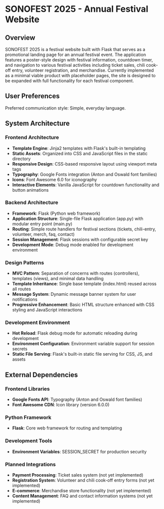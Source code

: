 # SONOFEST 2025 - Annual Festival Website

## Overview

SONOFEST 2025 is a festival website built with Flask that serves as a promotional landing page for an annual festival event. The application features a poster-style design with festival information, countdown timer, and navigation to various festival activities including ticket sales, chili cook-off entry, volunteer registration, and merchandise. Currently implemented as a minimal viable product with placeholder pages, the site is designed to be expanded with full functionality for each festival component.

## User Preferences

Preferred communication style: Simple, everyday language.

## System Architecture

### Frontend Architecture
- **Template Engine**: Jinja2 templates with Flask's built-in templating
- **Static Assets**: Organized into CSS and JavaScript files in the static directory
- **Responsive Design**: CSS-based responsive layout using viewport meta tags
- **Typography**: Google Fonts integration (Anton and Oswald font families)
- **Icons**: Font Awesome 6.0 for iconography
- **Interactive Elements**: Vanilla JavaScript for countdown functionality and button animations

### Backend Architecture
- **Framework**: Flask (Python web framework)
- **Application Structure**: Single-file Flask application (app.py) with modular entry point (main.py)
- **Routing**: Simple route handlers for festival sections (tickets, chili-entry, volunteer, merch, faq, contact)
- **Session Management**: Flask sessions with configurable secret key
- **Development Mode**: Debug mode enabled for development environment

### Design Patterns
- **MVC Pattern**: Separation of concerns with routes (controllers), templates (views), and minimal data handling
- **Template Inheritance**: Single base template (index.html) reused across all routes
- **Message System**: Dynamic message banner system for user notifications
- **Progressive Enhancement**: Basic HTML structure enhanced with CSS styling and JavaScript interactions

### Development Environment
- **Hot Reload**: Flask debug mode for automatic reloading during development
- **Environment Configuration**: Environment variable support for session secrets
- **Static File Serving**: Flask's built-in static file serving for CSS, JS, and assets

## External Dependencies

### Frontend Libraries
- **Google Fonts API**: Typography (Anton and Oswald font families)
- **Font Awesome CDN**: Icon library (version 6.0.0)

### Python Framework
- **Flask**: Core web framework for routing and templating

### Development Tools
- **Environment Variables**: SESSION_SECRET for production security

### Planned Integrations
- **Payment Processing**: Ticket sales system (not yet implemented)
- **Registration System**: Volunteer and chili cook-off entry forms (not yet implemented)
- **E-commerce**: Merchandise store functionality (not yet implemented)
- **Content Management**: FAQ and contact information systems (not yet implemented)